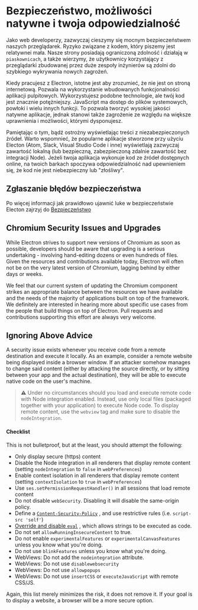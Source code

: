 # Bezpieczeństwo, możliwości natywne i twoja odpowiedzialność
Jako web developerzy, zazwyczaj cieszymy się mocnym bezpieczeństwem naszych przeglądarek. Ryzyko związane z kodem, który piszemy jest relatywnei mała. Nasze strony posiadają ograniczoną zdolność i działają w `piaskownicach`, a także wierzymy, że użytkownicy korzystający z przeglądarki zbudowanej przez duże zespoły inżynierów są zdolni do szybkiego wykrywania nowych zagrożeń.  

Kiedy pracujesz z Electron, istotne jest aby zrozumieć, że nie jest on stroną internetową. Pozwala na wykorzystanie wbudowanych funkcjonalności aplikacji pulpitowych. Wykorzystujesz podobne technologie, ale twój kod jest znacznie potężniejszy. JavaScript ma dostęp do plików systemowych, powłoki i wielu innych funkcji. To pozwala tworzyć wysokiej jakości natywne aplikacje, jednak stanowi także zagrożenie ze względu na większe uprawnienia i możliwości, którymi dysponujesz. 

Pamiętając o tym, bądź ostrożny wyświetlając treści z niezabezpieczonych źródeł. Warto wspomnieć, że popularne aplikacje stworzone przy użyciu Electon (Atom, Slack, Visual Studio Code i inne) wyświetlają zazwyczaj zawartość lokalną (lub bezpieczną, zabezpieczoną zdalnie zawartość bez integracji Node). Jeżeli twoja aplikacja wykonuje kod ze źródeł dostępnych online, na twoich barkach spoczywa odpowiedzialność nad upewnieniem się, że kod nie jest niebezpieczny lub "złośliwy".

## Zgłaszanie błędów bezpieczeństwa
Po więcej informacji jak prawidłowo ujawnić luke w bezpieczeństwie Electon zajrzyj do [Bezpieczeństwo](https://github.com/electron/electron/tree/master/SECURITY.md)

## Chromium Security Issues and Upgrades

While Electron strives to support new versions of Chromium as soon as possible,
developers should be aware that upgrading is a serious undertaking - involving
hand-editing dozens or even hundreds of files. Given the resources and
contributions available today, Electron will often not be on the very latest
version of Chromium, lagging behind by either days or weeks.

We feel that our current system of updating the Chromium component strikes an
appropriate balance between the resources we have available and the needs of the
majority of applications built on top of the framework. We definitely are
interested in hearing more about specific use cases from the people that build
things on top of Electron. Pull requests and contributions supporting this
effort are always very welcome.

## Ignoring Above Advice

A security issue exists whenever you receive code from a remote destination and
execute it locally. As an example, consider a remote website being displayed
inside a browser window. If an attacker somehow manages to change said content
(either by attacking the source directly, or by sitting between your app and
the actual destination), they will be able to execute native code on the user's
machine.

> :warning: Under no circumstances should you load and execute remote code with
Node integration enabled. Instead, use only local files (packaged together with
your application) to execute Node code. To display remote content, use the
`webview` tag and make sure to disable the `nodeIntegration`.

#### Checklist

This is not bulletproof, but at the least, you should attempt the following:

* Only display secure (https) content
* Disable the Node integration in all renderers that display remote content
  (setting `nodeIntegration` to `false` in `webPreferences`)
* Enable context isolation in all renderers that display remote content
  (setting `contextIsolation` to `true` in `webPreferences`)
* Use `ses.setPermissionRequestHandler()` in all sessions that load remote content
* Do not disable `webSecurity`. Disabling it will disable the same-origin policy.
* Define a [`Content-Security-Policy`](http://www.html5rocks.com/en/tutorials/security/content-security-policy/)
, and use restrictive rules (i.e. `script-src 'self'`)
* [Override and disable `eval`](https://github.com/nylas/N1/blob/0abc5d5defcdb057120d726b271933425b75b415/static/index.js#L6-L8)
, which allows strings to be executed as code.
* Do not set `allowRunningInsecureContent` to true.
* Do not enable `experimentalFeatures` or `experimentalCanvasFeatures` unless
  you know what you're doing.
* Do not use `blinkFeatures` unless you know what you're doing.
* WebViews: Do not add the `nodeintegration` attribute.
* WebViews: Do not use `disablewebsecurity`
* WebViews: Do not use `allowpopups`
* WebViews: Do not use `insertCSS` or `executeJavaScript` with remote CSS/JS.

Again, this list merely minimizes the risk, it does not remove it. If your goal
is to display a website, a browser will be a more secure option.

